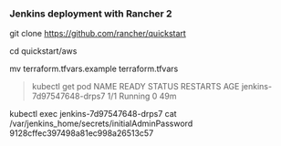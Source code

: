 ### Jenkins deployment with Rancher 2 ###

git clone https://github.com/rancher/quickstart

cd quickstart/aws

mv terraform.tfvars.example terraform.tfvars


> kubectl get pod
> NAME                       READY     STATUS    RESTARTS   AGE
> jenkins-7d97547648-drps7   1/1       Running   0          49m

kubectl exec jenkins-7d97547648-drps7 cat /var/jenkins_home/secrets/initialAdminPassword
9128cffec397498a81ec998a26513c57

